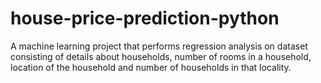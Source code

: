 # house-price-prediction-python
A machine learning project that performs regression analysis on dataset consisting of details about households, number of rooms in a household, location of the household and number of households in that locality.
